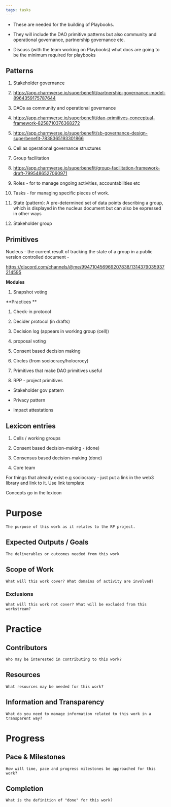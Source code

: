 ```yaml
---
tags: tasks
---
```

- These are needed for the building of Playbooks.

- They will include the DAO primitive patterns but also community and operational governance, partnership governance etc. 

- Discuss (with the team working on Playbooks) what docs are going to be the minimum required for playbooks

## **Patterns**

1. Stakeholder governance 


1. https://app.charmverse.io/superbenefit/partnership-governance-model-8964359175787644


1. DAOs as community and operational governance 


1. https://app.charmverse.io/superbenefit/dao-primitives-conceptual-framework-8258710376368272

2. https://app.charmverse.io/superbenefit/sb-governance-design-superbenefit-7838365193301866


1. Cell as operational governance structures

2. Group facilitation 


1. https://app.charmverse.io/superbenefit/group-facilitation-framework-draft-7995486527060971

1. Roles - for to manage ongoing activities, accountabilities etc

2. Tasks - for managing specific pieces of work. 

3. State (pattern): A pre-determined set of data points describing a group, which is displayed in the nucleus document but can also be expressed in other ways

4. Stakeholder group

## **Primitives**

Nucleus - the current result of tracking the state of a group in a public version controlled document - 

https://discord.com/channels/@me/994710456969207838/1314379035937214595

**Modules**

1. Snapshot voting

**Practices **

1. Check-in protocol 

2. Decider protocol (in drafts)

3. Decision log (appears in working group (cell))

4. proposal voting

5. Consent based decision making 

6. Circles (from sociocracy/holocrocy) 

1. Primitives that make DAO primitives useful 

2. RPP - project primitives

- Stakeholder gov pattern

- Privacy pattern 

- Impact attestations 

## **Lexicon entries** 

1. Cells / working groups

2. Consent based decision-making - (done)

3. Consensus based decision-making (done)

4. Core team

For things that already exist e.g sociocracy - just put a link in the web3 library and link to it. Use link template

Concepts go in the lexicon 

# Purpose

`The purpose of this work as it relates to the RP project.`

## Expected Outputs / Goals

`The deliverables or outcomes needed from this work`

## Scope of Work

`What will this work cover? What domains of activity are involved?`

### Exclusions

`What will this work not cover? What will be excluded from this workstream?`

# Practice

## Contributors

`Who may be interested in contributing to this work?`

## Resources

`What resources may be needed for this work?`

## Information and Transparency

`What do you need to manage information related to this work in a transparent way?`

# Progress

## Pace & Milestones

`How will time, pace and progress milestones be approached for this work?`

## Completion

`What is the definition of "done" for this work?`
